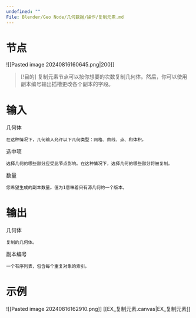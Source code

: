 ```yaml
---
undefined: ""
File: Blender/Geo Node/几何数据/操作/复制元素.md
---
```

# 节点
![[Pasted image 20240816160645.png|200]]

>[!目的]
>复制元素节点可以按你想要的次数复制几何体。然后，你可以使用副本编号输出插槽更改各个副本的字段。

# 输入
几何体

	在这种情况下，几何输入允许以下几何类型：网格、曲线、点、和体积。
选中项

	选择几何的哪些部分应受此节点影响。在这种情况下，选择几何的哪些部分将被复制。
数量

	您希望生成的副本数量。值为1意味着只有源几何的一个版本。

# 输出
几何体

	复制的几何体。
副本编号

	一个有序列表，包含每个重复对象的索引。

# 示例
![[Pasted image 20240816162910.png]]
[[EX_复制元素.canvas|EX_复制元素]]
